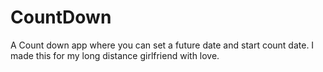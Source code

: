 # CountDown
A Count down app where you can set a future date and start count date. I made this for my long distance girlfriend with love.
